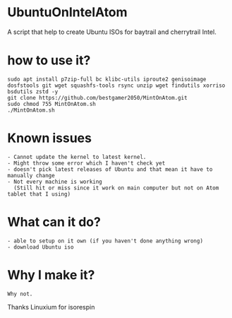 # UbuntuOnIntelAtom
 A script that help to create Ubuntu ISOs for baytrail and cherrytrail Intel.

# how to use it?
    sudo apt install p7zip-full bc klibc-utils iproute2 genisoimage dosfstools git wget squashfs-tools rsync unzip wget findutils xorriso bsdutils zstd -y
    git clone https://github.com/bestgamer2050/MintOnAtom.git
    sudo chmod 755 MintOnAtom.sh
    ./MintOnAtom.sh
    

# Known issues
    - Cannot update the kernel to latest kernel.
    - Might throw some error which I haven't check yet
    - doesn't pick latest releases of Ubuntu and that mean it have to manually change
    - Not every machine is working 
      (Still hit or miss since it work on main computer but not on Atom tablet that I using)
    
# What can it do?
    - able to setup on it own (if you haven't done anything wrong)
    - download Ubuntu iso
    
# Why I make it?
    Why not.
    
Thanks Linuxium for isorespin

